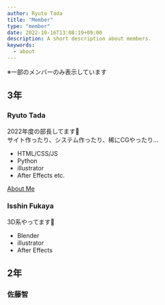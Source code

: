 ```yaml
---
author: Ryuto Tada
title: "Member"
type: "member"
date: 2022-10-16T13:08:19+09:00
description: A short description about members.
keywords:
  - about
---
```


※一部のメンバーのみ表示しています

## 3年
### Ryuto Tada
<div class="member-detail">

2022年度の部長してます📛  
サイト作ったり、システム作ったり、稀にCGやったり...
- HTML/CSS/JS
- Python
- illustrator
- After Effects etc.

[About Me](https://satooru.me)

</div>


### Isshin Fukaya
<div class="member-detail">

3D系やってます🤔
- Blender
- illustrator
- After Effects

</div>

## 2年
### 佐藤智
